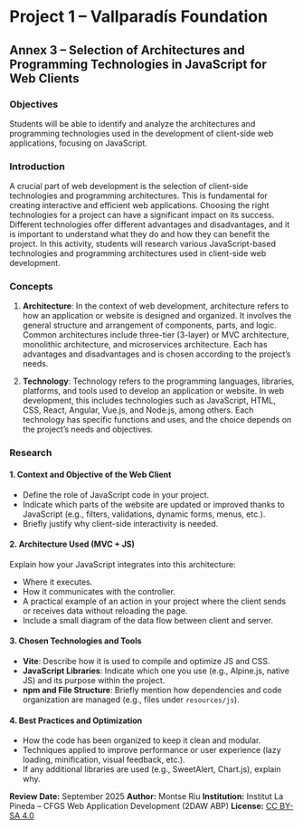 # Project 1 – Vallparadís Foundation

## Annex 3 – Selection of Architectures and Programming Technologies in JavaScript for Web Clients

### Objectives

Students will be able to identify and analyze the architectures and programming technologies used in the development of client-side web applications, focusing on JavaScript.

### Introduction

A crucial part of web development is the selection of client-side technologies and programming architectures. This is fundamental for creating interactive and efficient web applications.
Choosing the right technologies for a project can have a significant impact on its success. Different technologies offer different advantages and disadvantages, and it is important to understand what they do and how they can benefit the project.
In this activity, students will research various JavaScript-based technologies and programming architectures used in client-side web development.

### Concepts

1. **Architecture**: In the context of web development, architecture refers to how an application or website is designed and organized. It involves the general structure and arrangement of components, parts, and logic. Common architectures include three-tier (3-layer) or MVC architecture, monolithic architecture, and microservices architecture. Each has advantages and disadvantages and is chosen according to the project’s needs.

2. **Technology**: Technology refers to the programming languages, libraries, platforms, and tools used to develop an application or website. In web development, this includes technologies such as JavaScript, HTML, CSS, React, Angular, Vue.js, and Node.js, among others. Each technology has specific functions and uses, and the choice depends on the project’s needs and objectives.

### Research

#### 1. Context and Objective of the Web Client

* Define the role of JavaScript code in your project.
* Indicate which parts of the website are updated or improved thanks to JavaScript (e.g., filters, validations, dynamic forms, menus, etc.).
* Briefly justify why client-side interactivity is needed.

#### 2. Architecture Used (MVC + JS)

Explain how your JavaScript integrates into this architecture:

* Where it executes.
* How it communicates with the controller.
* A practical example of an action in your project where the client sends or receives data without reloading the page.
* Include a small diagram of the data flow between client and server.

#### 3. Chosen Technologies and Tools

* **Vite**: Describe how it is used to compile and optimize JS and CSS.
* **JavaScript Libraries**: Indicate which one you use (e.g., Alpine.js, native JS) and its purpose within the project.
* **npm and File Structure**: Briefly mention how dependencies and code organization are managed (e.g., files under `resources/js`).

#### 4. Best Practices and Optimization

* How the code has been organized to keep it clean and modular.
* Techniques applied to improve performance or user experience (lazy loading, minification, visual feedback, etc.).
* If any additional libraries are used (e.g., SweetAlert, Chart.js), explain why.

**Review Date:** September 2025
**Author:** Montse Riu
**Institution:** Institut La Pineda – CFGS Web Application Development (2DAW ABP)
**License:** [CC BY-SA 4.0](https://creativecommons.org/licenses/by-sa/4.0/deed.en)